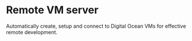 # Remote VM server

Automatically create, setup and connect to Digital Ocean VMs for effective remote development.
